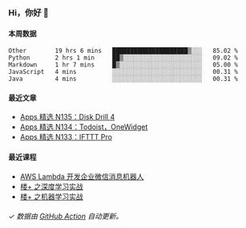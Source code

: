 ### Hi，你好 👋

#### 本周数据

<!--START_SECTION:waka-->
```text
Other        19 hrs 6 mins   █████████████████████▒░░░   85.02 % 
Python       2 hrs 1 min     ██▒░░░░░░░░░░░░░░░░░░░░░░   09.02 % 
Markdown     1 hr 7 mins     █▒░░░░░░░░░░░░░░░░░░░░░░░   05.00 % 
JavaScript   4 mins          ░░░░░░░░░░░░░░░░░░░░░░░░░   00.31 % 
Java         4 mins          ░░░░░░░░░░░░░░░░░░░░░░░░░   00.31 % 
```
<!--END_SECTION:waka-->

#### 最近文章

<!-- BLOG:START -->
- [Apps 精选 N135：Disk Drill 4](http://huhuhang.com/post/product-hunt/product-hunt-n135)
- [Apps 精选 N134：Todoist，OneWidget](http://huhuhang.com/post/product-hunt/product-hunt-n134)
- [Apps 精选 N133：IFTTT Pro](http://huhuhang.com/post/product-hunt/product-hunt-n133)
<!-- BLOG:END -->

#### 最近课程

<!-- SYL:START -->
- [AWS Lambda 开发企业微信消息机器人](https://lanqiao.cn/courses/2868)
- [楼+ 之深度学习实战](https://lanqiao.cn/courses/2617)
- [楼+ 之机器学习实战](https://lanqiao.cn/courses/2616)
<!-- SYL:END -->

###### ✓ 数据由 [GitHub Action](https://github.com/huhuhang/huhuhang/actions) 自动更新。
